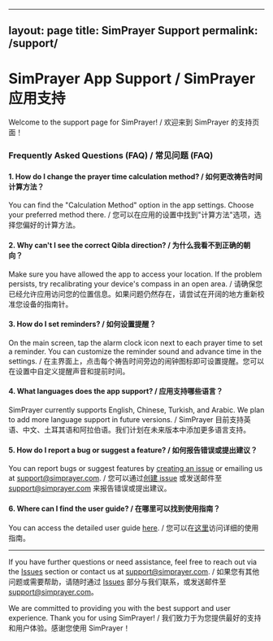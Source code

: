  ---
layout: page
title: SimPrayer Support
permalink: /support/
   ---

# SimPrayer App Support / SimPrayer 应用支持

Welcome to the support page for SimPrayer! / 欢迎来到 SimPrayer 的支持页面！

### Frequently Asked Questions (FAQ) / 常见问题 (FAQ)

#### 1. How do I change the prayer time calculation method? / 如何更改祷告时间计算方法？
You can find the "Calculation Method" option in the app settings. Choose your preferred method there. /
您可以在应用的设置中找到"计算方法"选项，选择您偏好的计算方法。

#### 2. Why can't I see the correct Qibla direction? / 为什么我看不到正确的朝向？
Make sure you have allowed the app to access your location. If the problem persists, try recalibrating your device's compass in an open area. /
请确保您已经允许应用访问您的位置信息。如果问题仍然存在，请尝试在开阔的地方重新校准您设备的指南针。

#### 3. How do I set reminders? / 如何设置提醒？
On the main screen, tap the alarm clock icon next to each prayer time to set a reminder. You can customize the reminder sound and advance time in the settings. /
在主界面上，点击每个祷告时间旁边的闹钟图标即可设置提醒。您可以在设置中自定义提醒声音和提前时间。

#### 4. What languages does the app support? / 应用支持哪些语言？
SimPrayer currently supports English, Chinese, Turkish, and Arabic. We plan to add more language support in future versions. /
SimPrayer 目前支持英语、中文、土耳其语和阿拉伯语。我们计划在未来版本中添加更多语言支持。

#### 5. How do I report a bug or suggest a feature? / 如何报告错误或提出建议？
You can report bugs or suggest features by [creating an issue](https://github.com/sulaymanyf/simle-payer/issues) or emailing us at [support@simprayer.com](mailto:support@simprayer.com). /
您可以通过[创建 issue](https://github.com/sulaymanyf/simle-payer/issues) 或发送邮件至 [support@simprayer.com](mailto:support@simprayer.com) 来报告错误或提出建议。

#### 6. Where can I find the user guide? / 在哪里可以找到使用指南？
You can access the detailed user guide [here](https://simprayer.com/guide). /
您可以在[这里](https://simprayer.com/guide)访问详细的使用指南。

---

If you have further questions or need assistance, feel free to reach out via the [Issues](https://github.com/sulaymanyf/simle-payer/issues) section or contact us at [support@simprayer.com](mailto:support@simprayer.com). /
如果您有其他问题或需要帮助，请随时通过 [Issues](https://github.com/sulaymanyf/simle-payer/issues) 部分与我们联系，或发送邮件至 [support@simprayer.com](mailto:support@simprayer.com)。

We are committed to providing you with the best support and user experience. Thank you for using SimPrayer! /
我们致力于为您提供最好的支持和用户体验。感谢您使用 SimPrayer！